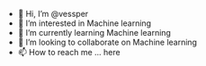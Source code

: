 - 👋 Hi, I’m @vessper
- 👀 I’m interested in Machine learning
- 🌱 I’m currently learning Machine learning
- 💞️ I’m looking to collaborate on Machine learning
- 📫 How to reach me ... here

<!---
vessper/vessper is a ✨ special ✨ repository because its `README.md` (this file) appears on your GitHub profile.
You can click the Preview link to take a look at your changes.
--->
